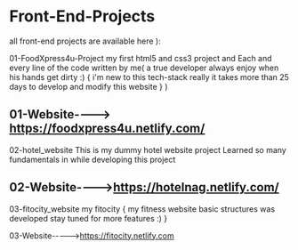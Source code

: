 # Front-End-Projects
all front-end projects are available here ):

01-FoodXpress4u-Project
my first html5 and css3 project and Each and every line of the code written by me( a true developer always enjoy when his hands get dirty :) { i'm new to this tech-stack really it takes more than 25 days to develop and modify  this website } )

01-Website----> https://foodxpress4u.netlify.com/
------------------------------------------------------------------------------------------------------------------------------

02-hotel_website
 This is my dummy hotel website project Learned so many fundamentals in while developing this project

02-Website---->https://hotelnag.netlify.com/
------------------------------------------------------------------------------------------------------------------------------

03-fitocity_website
 my fitocity { my fitness website basic structures was developed stay tuned for more features :) }

03-Website----->https://fitocity.netlify.com

